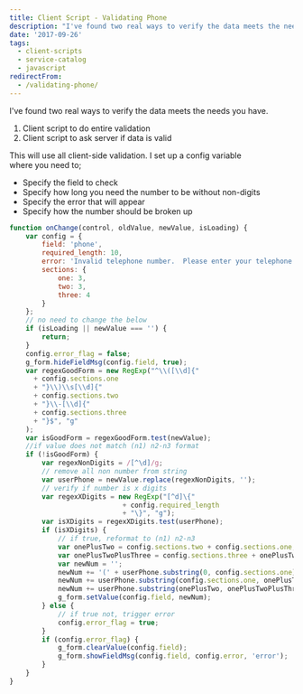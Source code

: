 ```yaml
---
title: Client Script - Validating Phone
description: "I've found two real ways to verify the data meets the needs you have.\r\n\r\n1. Client script to do entire validation\r\n2. Client script to ask server if data is ..."
date: '2017-09-26'
tags:
  - client-scripts
  - service-catalog
  - javascript
redirectFrom:
  - /validating-phone/
---
```


<!--StartFragment-->

I've found two real ways to verify the data meets the needs you have.

1. Client script to do entire validation
2. Client script to ask server if data is valid

This will use all client-side validation. I set up a config variable\
where you need to;

* Specify the field to check
* Specify how long you need the number to be without non-digits
* Specify the error that will appear
* Specify how the number should be broken up

<!--EndFragment-->

```javascript
function onChange(control, oldValue, newValue, isLoading) {
    var config = {
        field: 'phone',
        required_length: 10,
        error: 'Invalid telephone number.  Please enter your telephone number including area code.',
        sections: {
            one: 3,
            two: 3,
            three: 4
        }
    };
    // no need to change the below
    if (isLoading || newValue === '') {
        return;
    }
    config.error_flag = false;
    g_form.hideFieldMsg(config.field, true);
    var regexGoodForm = new RegExp("^\\([\\d]{"
      + config.sections.one
      + "}\\)\\s[\\d]{"
      + config.sections.two
      + "}\\-[\\d]{"
      + config.sections.three
      + "}$", "g"
    );
    var isGoodForm = regexGoodForm.test(newValue);
    //if value does not match (n1) n2-n3 format
    if (!isGoodForm) {
        var regexNonDigits = /[^\d]/g;
        // remove all non number from string
        var userPhone = newValue.replace(regexNonDigits, '');
        // verify if number is x digits
        var regexXDigits = new RegExp("[^d]\{"
                            + config.required_length
                            + "\}", "g");
        var isXDigits = regexXDigits.test(userPhone);
        if (isXDigits) {
            // if true, reformat to (n1) n2-n3
            var onePlusTwo = config.sections.two + config.sections.one;
            var onePlusTwoPlusThree = config.sections.three + onePlusTwo;
            var newNum = '';
            newNum += '(' + userPhone.substring(0, config.sections.one) + ') ';
            newNum += userPhone.substring(config.sections.one, onePlusTwo) + '-';
            newNum += userPhone.substring(onePlusTwo, onePlusTwoPlusThree);
            g_form.setValue(config.field, newNum);
        } else {
            // if true not, trigger error
            config.error_flag = true;
        }
        if (config.error_flag) {
            g_form.clearValue(config.field);
            g_form.showFieldMsg(config.field, config.error, 'error');
        }
    }
}
```